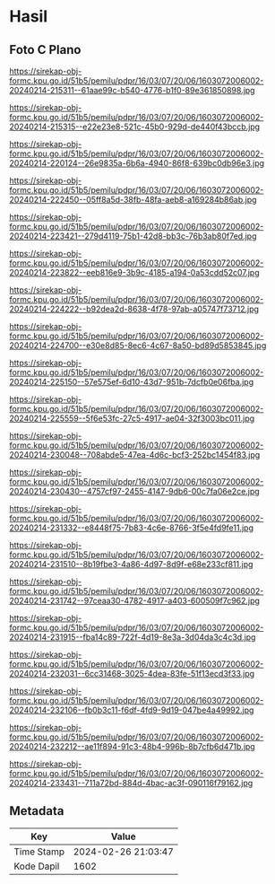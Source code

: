 # Hasil

## Foto C Plano

https://sirekap-obj-formc.kpu.go.id/51b5/pemilu/pdpr/16/03/07/20/06/1603072006002-20240214-215311--61aae99c-b540-4776-b1f0-89e361850898.jpg

https://sirekap-obj-formc.kpu.go.id/51b5/pemilu/pdpr/16/03/07/20/06/1603072006002-20240214-215315--e22e23e8-521c-45b0-929d-de440f43bccb.jpg

https://sirekap-obj-formc.kpu.go.id/51b5/pemilu/pdpr/16/03/07/20/06/1603072006002-20240214-220124--26e9835a-6b6a-4940-86f8-639bc0db96e3.jpg

https://sirekap-obj-formc.kpu.go.id/51b5/pemilu/pdpr/16/03/07/20/06/1603072006002-20240214-222450--05ff8a5d-38fb-48fa-aeb8-a169284b86ab.jpg

https://sirekap-obj-formc.kpu.go.id/51b5/pemilu/pdpr/16/03/07/20/06/1603072006002-20240214-223421--279d4119-75b1-42d8-bb3c-76b3ab80f7ed.jpg

https://sirekap-obj-formc.kpu.go.id/51b5/pemilu/pdpr/16/03/07/20/06/1603072006002-20240214-223822--eeb816e9-3b9c-4185-a194-0a53cdd52c07.jpg

https://sirekap-obj-formc.kpu.go.id/51b5/pemilu/pdpr/16/03/07/20/06/1603072006002-20240214-224222--b92dea2d-8638-4f78-97ab-a05747f73712.jpg

https://sirekap-obj-formc.kpu.go.id/51b5/pemilu/pdpr/16/03/07/20/06/1603072006002-20240214-224700--e30e8d85-8ec6-4c67-8a50-bd89d5853845.jpg

https://sirekap-obj-formc.kpu.go.id/51b5/pemilu/pdpr/16/03/07/20/06/1603072006002-20240214-225150--57e575ef-6d10-43d7-951b-7dcfb0e06fba.jpg

https://sirekap-obj-formc.kpu.go.id/51b5/pemilu/pdpr/16/03/07/20/06/1603072006002-20240214-225559--5f6e53fc-27c5-4917-ae04-32f3003bc011.jpg

https://sirekap-obj-formc.kpu.go.id/51b5/pemilu/pdpr/16/03/07/20/06/1603072006002-20240214-230048--708abde5-47ea-4d6c-bcf3-252bc1454f83.jpg

https://sirekap-obj-formc.kpu.go.id/51b5/pemilu/pdpr/16/03/07/20/06/1603072006002-20240214-230430--4757cf97-2455-4147-9db6-00c7fa06e2ce.jpg

https://sirekap-obj-formc.kpu.go.id/51b5/pemilu/pdpr/16/03/07/20/06/1603072006002-20240214-231332--e8448f75-7b83-4c6e-8766-3f5e4fd9fe11.jpg

https://sirekap-obj-formc.kpu.go.id/51b5/pemilu/pdpr/16/03/07/20/06/1603072006002-20240214-231510--8b19fbe3-4a86-4d97-8d9f-e68e233cf811.jpg

https://sirekap-obj-formc.kpu.go.id/51b5/pemilu/pdpr/16/03/07/20/06/1603072006002-20240214-231742--97ceaa30-4782-4917-a403-600509f7c962.jpg

https://sirekap-obj-formc.kpu.go.id/51b5/pemilu/pdpr/16/03/07/20/06/1603072006002-20240214-231915--fba14c89-722f-4d19-8e3a-3d04da3c4c3d.jpg

https://sirekap-obj-formc.kpu.go.id/51b5/pemilu/pdpr/16/03/07/20/06/1603072006002-20240214-232031--6cc31468-3025-4dea-83fe-51f13ecd3f33.jpg

https://sirekap-obj-formc.kpu.go.id/51b5/pemilu/pdpr/16/03/07/20/06/1603072006002-20240214-232106--fb0b3c11-f6df-4fd9-9d19-047be4a49992.jpg

https://sirekap-obj-formc.kpu.go.id/51b5/pemilu/pdpr/16/03/07/20/06/1603072006002-20240214-232212--ae11f894-91c3-48b4-996b-8b7cfb6d471b.jpg

https://sirekap-obj-formc.kpu.go.id/51b5/pemilu/pdpr/16/03/07/20/06/1603072006002-20240214-233431--711a72bd-884d-4bac-ac3f-090116f79162.jpg


## Metadata

| Key        | Value               |
| ---------- | ------------------- |
| Time Stamp | 2024-02-26 21:03:47 |
| Kode Dapil | 1602                |



